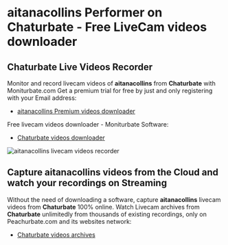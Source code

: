 # aitanacollins Performer on Chaturbate - Free LiveCam videos downloader

## Chaturbate Live Videos Recorder

Monitor and record livecam videos of **aitanacollins** from **Chaturbate** with Moniturbate.com
Get a premium trial for free by just and only registering with your Email address:
* [aitanacollins Premium videos downloader](https://moniturbate.com/request-demo-licence-key.html)

Free livecam videos downloader - Moniturbate Software:
* [Chaturbate videos downloader](https://moniturbate.com/moniturbate-download-software.html)

![aitanacollins livecam videos recorder](https://peachurnet.com/templates/moniturbate-software.png)


## Capture aitanacollins videos from the Cloud and watch your recordings on Streaming

Without the need of downloading a software, capture **aitanacollins** livecam videos from **Chaturbate** 100% online.
Watch Livecam archives from **Chaturbate** unlimitedly from thousands of existing recordings, only on Peachurbate.com and its websites network:
* [Chaturbate videos archives](https://peachurnet.com/)